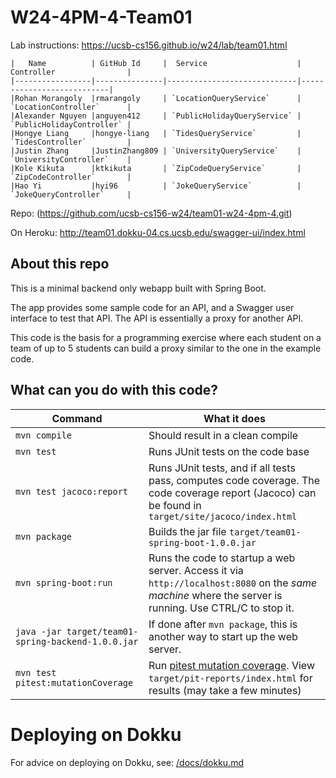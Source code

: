 # W24-4PM-4-Team01

Lab instructions: <https://ucsb-cs156.github.io/w24/lab/team01.html>

```
|   Name          | GitHub Id     |  Service                    | Controller                |
|-----------------|---------------|-----------------------------|---------------------------|
|Rohan Morangoly  |rmarangoly     | `LocationQueryService`      | `LocationController`      |
|Alexander Nguyen |anguyen412     | `PublicHolidayQueryService` | `PublicHolidayController` |
|Hongye Liang     |hongye-liang   | `TidesQueryService`         | `TidesController`         |
|Justin Zhang     |JustinZhang809 | `UniversityQueryService`    | `UniversityController`    |
|Kole Kikuta      |ktkikuta       | `ZipCodeQueryService`       | `ZipCodeController`       |
|Hao Yi           |hyi96          | `JokeQueryService`          | `JokeQueryController`     |
```

Repo: (https://github.com/ucsb-cs156-w24/team01-w24-4pm-4.git)

On Heroku: http://team01.dokku-04.cs.ucsb.edu/swagger-ui/index.html

## About this repo

This is a minimal backend only webapp built with Spring Boot.

The app provides some sample code for an API, and a Swagger user interface
to test that API.  The API is essentially a proxy for another API.

This code is the basis for a programming exercise where each student on a
team of up to 5 students can build a proxy similar to the one in the example code.

## What can you do with this code?

| Command | What it does   |
|----------|---------------------------------------|
| `mvn compile` | Should result in a clean compile |
| `mvn test` | Runs JUnit tests on the code base |
| `mvn test jacoco:report` | Runs JUnit tests, and if all tests pass, computes code coverage.  The code coverage report (Jacoco) can be found in `target/site/jacoco/index.html` |
| `mvn package` | Builds the jar file `target/team01-spring-boot-1.0.0.jar` |
| `mvn spring-boot:run` | Runs the code to startup a web server.  Access it via `http://localhost:8080` on the *same machine* where the server is running.  Use CTRL/C to stop it. |
| `java -jar target/team01-spring-backend-1.0.0.jar` | If done after `mvn package`, this is another way to start up the web server.|
| `mvn test pitest:mutationCoverage` | Run [pitest mutation coverage](https://pitest.org).  View `target/pit-reports/index.html` for results (may take a few minutes)|

# Deploying on Dokku

For advice on deploying on Dokku, see: [/docs/dokku.md](/docs/dokku.md)


